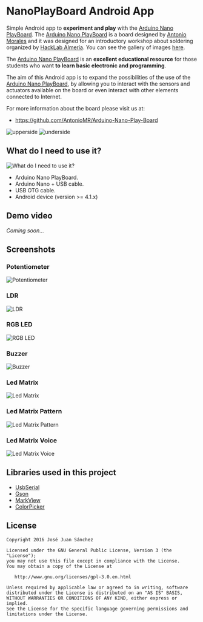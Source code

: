 # NanoPlayBoard Android App

Simple Android app to **experiment and play** with the [Arduino Nano PlayBoard][1]. The [Arduino Nano PlayBoard][1] is a board designed by [Antonio Morales][2] and it was designed for an introductory workshop about soldering organized by [HackLab Almería][3]. You can see the gallery of images [here][4].

The [Arduino Nano PlayBoard][1] is an **excellent educational resource** for those students who want **to learn basic electronic and programming**. 

The aim of this Android app is to expand the possibilities of the use of the [Arduino Nano PlayBoard][1], by allowing you to interact with the sensors and actuators available on the board or even interact with other elements connected to Internet.

For more information about the board please visit us at:  

* https://github.com/AntonioMR/Arduino-Nano-Play-Board

![upperside][5]
![underside][6]

## What do I need to use it?

![What do I need to use it?][18]

* Arduino Nano PlayBoard.
* Arduino Nano + USB cable.
* USB OTG cable.
* Android device (version >= 4.1.x)

## Demo video

*Coming soon...*

## Screenshots

### Potentiometer
![Potentiometer][7]

### LDR
![LDR][8]

### RGB LED
![RGB LED][9]

### Buzzer
![Buzzer][10]

### Led Matrix
![Led Matrix][11]

### Led Matrix Pattern
![Led Matrix Pattern][12]

### Led Matrix Voice
![Led Matrix Voice][13]

## Libraries used in this project

* [UsbSerial][14]
* [Gson][15]
* [MarkView][16]
* [ColorPicker][17]

## License

```
Copyright 2016 José Juan Sánchez

Licensed under the GNU General Public License, Version 3 (the "License");
you may not use this file except in compliance with the License.
You may obtain a copy of the License at

   http://www.gnu.org/licenses/gpl-3.0.en.html

Unless required by applicable law or agreed to in writing, software
distributed under the License is distributed on an "AS IS" BASIS,
WITHOUT WARRANTIES OR CONDITIONS OF ANY KIND, either express or implied.
See the License for the specific language governing permissions and
limitations under the License.
```

[1]: https://github.com/AntonioMR/Arduino-Nano-Play-Board
[2]: http://twitter.com/antonio1010mr
[3]: http://hacklabalmeria.net
[4]: https://goo.gl/photos/VKdNkxRcpEW4yBa47
[5]: https://github.com/josejuansanchez/NanoPlayBoard/blob/master/NanoPlayBoard/extras/upperside.png
[6]: https://github.com/josejuansanchez/NanoPlayBoard/blob/master/NanoPlayBoard/extras/underside.png
[7]: https://github.com/josejuansanchez/NanoPlayBoard-AndroidApp/blob/master/screenshots/potentiometer.png
[8]: https://github.com/josejuansanchez/NanoPlayBoard-AndroidApp/blob/master/screenshots/ldr.png
[9]: https://github.com/josejuansanchez/NanoPlayBoard-AndroidApp/blob/master/screenshots/rgb_led.png
[10]: https://github.com/josejuansanchez/NanoPlayBoard-AndroidApp/blob/master/screenshots/buzzer.png
[11]: https://github.com/josejuansanchez/NanoPlayBoard-AndroidApp/blob/master/screenshots/ledmatrix.png
[12]: https://github.com/josejuansanchez/NanoPlayBoard-AndroidApp/blob/master/screenshots/ledmatrix_pattern.png
[13]: https://github.com/josejuansanchez/NanoPlayBoard-AndroidApp/blob/master/screenshots/ledmatrix_voice.png
[14]: https://github.com/felHR85/UsbSerial
[15]: https://github.com/google/gson
[16]: https://github.com/xiprox/MarkView
[17]: https://github.com/christophesmet/colorpicker
[18]: https://github.com/josejuansanchez/NanoPlayBoard-AndroidApp/blob/master/extras/_items.jpg
